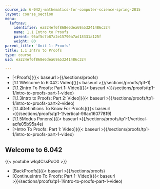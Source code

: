 ```yaml
---
course_id: 6-042j-mathematics-for-computer-science-spring-2015
layout: course_section
menu:
  leftnav:
    identifier: ea224ef6f868e6dea69a53241486c324
    name: 1.1 Intro to Proofs
    parent: 95af5c7b87a2e15790a7ad18331a125f
    weight: 80
parent_title: 'Unit 1: Proofs'
title: 1.1 Intro to Proofs
type: course
uid: ea224ef6f868e6dea69a53241486c324

---
```


*   [<Proofs]({{< baseurl >}}/sections/proofs)
*   [1.1.1Welcome to 6.042: Video]({{< baseurl >}}/sections/proofs/tp1-1)
*   [1.1.2Intro To Proofs: Part 1: Video]({{< baseurl >}}/sections/proofs/tp1-1/intro-to-proofs-part-1-video)
*   [1.1.3Intro to Proofs: Part 2: Video]({{< baseurl >}}/sections/proofs/tp1-1/intro-to-proofs-part-2-video)
*   [1.1.4Definitions To Know For Proofs]({{< baseurl >}}/sections/proofs/tp1-1/vertical-96ac16077819)
*   [1.1.5Modus Ponens]({{< baseurl >}}/sections/proofs/tp1-1/vertical-acfe05b95a4e)
*   [\>Intro To Proofs: Part 1: Video]({{< baseurl >}}/sections/proofs/tp1-1/intro-to-proofs-part-1-video)

Welcome to 6.042
----------------

{{< youtube wIq4CssPoO0 >}}

*   [BackProofs]({{< baseurl >}}/sections/proofs)
*   [ContinueIntro To Proofs: Part 1: Video]({{< baseurl >}}/sections/proofs/tp1-1/intro-to-proofs-part-1-video)